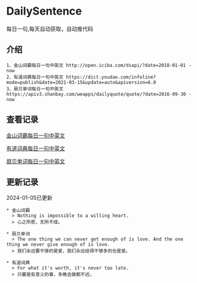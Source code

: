 # DailySentence

每日一句,每天自动获取，自动推代码

## 介绍

```
1、金山词霸每日一句中英文 http://open.iciba.com/dsapi/?date=2018-01-01 - now
2、有道词典每日一句中英文 https://dict.youdao.com/infoline?mode=publish&date=2021-03-15&update=auto&apiversion=6.0
3、扇贝单词每日一句中英文 https://apiv3.shanbay.com/weapps/dailyquote/quote/?date=2016-09-30 - now
```

## 查看记录

[金山词霸每日一句中英文](./data/iciba/)

[有道词典每日一句中英文](./data/youdao/)

[扇贝单词每日一句中英文](./data/shanbay/)

## 更新记录
2024-01-05已更新 
```
* 金山词霸
  > Nothing is impossible to a willing heart.
  > 心之所愿，无所不成。

* 扇贝单词
  > The one thing we can never get enough of is love. And the one thing we never give enough of is love.
  > 我们永远要不够的是爱，我们永远给得不够多的也是爱。

* 有道词典
  > For what it's worth, it's never too late.
  > 只要是有意义的事，多晚去做都不迟。

```
